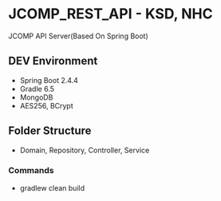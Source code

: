 # JCOMP_REST_API - KSD, NHC
JCOMP API Server(Based On Spring Boot)


## DEV Environment
- Spring Boot 2.4.4
- Gradle 6.5
- MongoDB 
- AES256, BCrypt


## Folder Structure
- Domain, Repository, Controller, Service


### Commands
- gradlew clean build